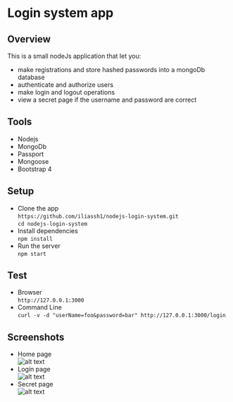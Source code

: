 # Login system app

## Overview
This is a small nodeJs application that let you:
* make registrations and store hashed passwords into a mongoDb database
* authenticate and authorize users
* make login and logout operations
* view a secret page if the username and password are correct

## Tools
* Nodejs
* MongoDb  
* Passport
* Mongoose
* Bootstrap 4
## Setup  
* Clone the app  
  `https://github.com/iliassh1/nodejs-login-system.git`  
  `cd nodejs-login-system`
 * Install dependencies  
   `npm install`
 * Run the server  
   `npm start`
## Test
* Browser  
`http://127.0.0.1:3000`
* Command Line  
`curl -v -d "userName=foo&password=bar" http://127.0.0.1:3000/login`
## Screenshots
* Home page  
![alt text](https://github.com/iliassh1/nodejs-login-system/blob/master/public/img/home.png)  
* Login page  
![alt text](https://github.com/iliassh1/nodejs-login-system/blob/master/public/img/login.png)  
* Secret page  
![alt text](https://github.com/iliassh1/nodejs-login-system/blob/master/public/img/secret.png)